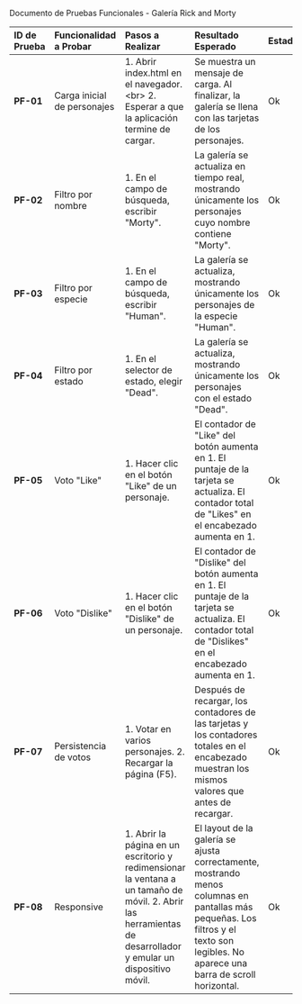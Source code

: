Documento de Pruebas Funcionales \- Galería Rick and Morty

| ID de Prueba | Funcionalidad a Probar | Pasos a Realizar | Resultado Esperado | Estado |
| :---- | :---- | :---- | :---- | :---- |
| **PF-01** | Carga inicial de personajes | 1\. Abrir index.html en el navegador. \<br\> 2\. Esperar a que la aplicación termine de cargar. | Se muestra un mensaje de carga. Al finalizar, la galería se llena con las tarjetas de los personajes.  | Ok |
| **PF-02** | Filtro por nombre | 1\. En el campo de búsqueda, escribir "Morty". | La galería se actualiza en tiempo real, mostrando únicamente los personajes cuyo nombre contiene "Morty". | Ok |
| **PF-03** | Filtro por especie | 1\. En el campo de búsqueda, escribir "Human". | La galería se actualiza, mostrando únicamente los personajes de la especie "Human". | Ok |
| **PF-04** | Filtro por estado | 1\. En el selector de estado, elegir "Dead". | La galería se actualiza, mostrando únicamente los personajes con el estado "Dead". | Ok |
| **PF-05** | Voto "Like" | 1\. Hacer clic en el botón "Like" de un personaje. | El contador de "Like" del botón aumenta en 1\. El puntaje de la tarjeta se actualiza. El contador total de "Likes" en el encabezado aumenta en 1\. | Ok |
| **PF-06** | Voto "Dislike" | 1\. Hacer clic en el botón "Dislike" de un personaje. | El contador de "Dislike" del botón aumenta en 1\. El puntaje de la tarjeta se actualiza. El contador total de "Dislikes" en el encabezado aumenta en 1\. | Ok |
| **PF-07** | Persistencia de votos | 1\. Votar en varios personajes. 2\. Recargar la página (F5). | Después de recargar, los contadores de las tarjetas y los contadores totales en el encabezado muestran los mismos valores que antes de recargar. | Ok |
| **PF-08** | Responsive | 1\. Abrir la página en un escritorio y redimensionar la ventana a un tamaño de móvil. 2\. Abrir las herramientas de desarrollador y emular un dispositivo móvil. | El layout de la galería se ajusta correctamente, mostrando menos columnas en pantallas más pequeñas. Los filtros y el texto son legibles. No aparece una barra de scroll horizontal. | Ok |

